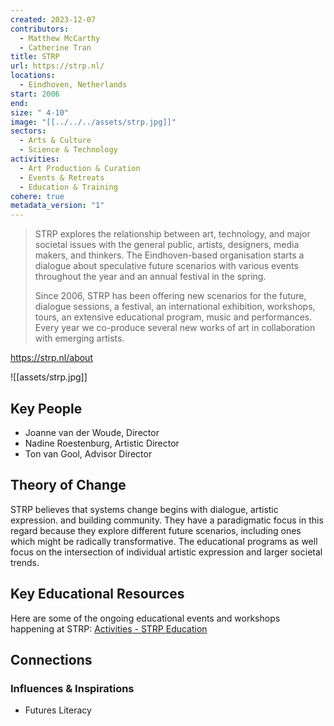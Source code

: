 ```yaml
---
created: 2023-12-07
contributors:
  - Matthew McCarthy
  - Catherine Tran
title: STRP
url: https://strp.nl/
locations:
  - Eindhoven, Netherlands
start: 2006
end: 
size: " 4-10"
image: "[[../../../assets/strp.jpg]]"
sectors:
  - Arts & Culture
  - Science & Technology
activities:
  - Art Production & Curation
  - Events & Retreats
  - Education & Training
cohere: true
metadata_version: "1"
---
```

>STRP explores the relationship between art, technology, and major societal issues with the general public, artists, designers, media makers, and thinkers. The Eindhoven-based organisation starts a dialogue about speculative future scenarios with various events throughout the year and an annual festival in the spring.  
 > 
>Since 2006, STRP has been offering new scenarios for the future, dialogue sessions, a festival, an international exhibition, workshops, tours, an extensive educational program, music and performances. Every year we co-produce several new works of art in collaboration with emerging artists.

https://strp.nl/about

![[assets/strp.jpg]]

## Key People

- Joanne van der Woude, Director
- Nadine Roestenburg, Artistic Director
- Ton van Gool, Advisor Director

## Theory of Change

STRP believes that systems change begins with dialogue, artistic expression. and building community. They have a paradigmatic focus in this regard because they explore different future scenarios, including ones which might be radically transformative. The educational programs as well focus on the intersection of individual artistic expression and larger societal trends. 

## Key Educational Resources

Here are some of the ongoing educational events and workshops happening at STRP: [Activities - STRP Education](https://onderwijs.strp.nl/en/activities)

## Connections

### Influences & Inspirations

- Futures Literacy




